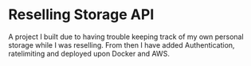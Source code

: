 # Reselling Storage API

A project I built due to having trouble keeping track of 
my own personal storage while I was reselling. From then I have added
Authentication, ratelimiting and deployed upon Docker and AWS.

